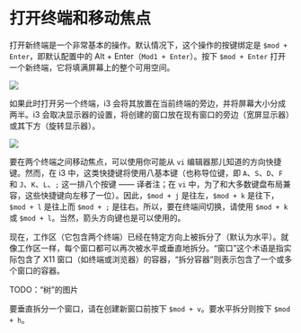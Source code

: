# 打开终端和移动焦点

打开新终端是一个非常基本的操作。默认情况下，这个操作的按键绑定是 `$mod + Enter`，即默认配置中的 Alt + Enter（`Mod1 + Enter`）。按下 `$mod + Enter` 打开一个新终端，它将填满屏幕上的整个可用空间。

![](https://i3wm.org/docs/single_terminal.png)

如果此时打开另一个终端，i3 会将其放置在当前终端的旁边，并将屏幕大小分成两半。i3 会取决显示器的设置，将创建的窗口放在现有窗口的旁边（宽屏显示器）或其下方（旋转显示器）。

![](https://i3wm.org/docs/two_terminals.png)

要在两个终端之间移动焦点，可以使用你可能从 `vi` 编辑器那儿知道的方向快捷键。然而，在 i3 中，这类快捷键将使用八基本键（也称导位键，即 `A`、`S`、`D`、`F` 和 `J`、`K`、`L`、`;` 这一排八个按键 —— 译者注；在 `vi` 中，为了和大多数键盘布局兼容，这些快捷键向左移了一位）。因此，`$mod + j` 是往左，`$mod + k` 是往下，`$mod + l` 是往上而 `$mod + ;` 是往右。所以，要在终端间切换，请使用 `$mod + k` 或 `$mod + l`。当然，箭头方向键也是可以使用的。

现在，工作区（它包含两个终端）已经在特定方向上被拆分了（默认为水平）。就像工作区一样，每个窗口都可以再次被水平或垂直地拆分。“窗口”这个术语是指实际包含了 X11 窗口（如终端或浏览器）的容器，“拆分容器”则表示包含了一个或多个窗口的容器。

TODO：“树”的图片

要垂直拆分一个窗口，请在创建新窗口前按下 `$mod + v`。要水平拆分则按下 `$mod + h`。
